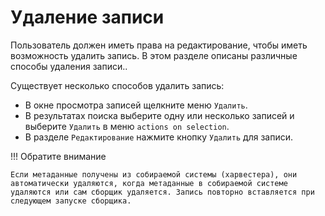 # Удаление записи

Пользователь должен иметь права на редактирование, чтобы иметь возможность удалить запись. В этом разделе описаны различные способы удаления записи..

Существует несколько способов удалить запись:

- В окне просмотра записей щелкните меню `Удалить`.
- В результатах поиска выберите одну или несколько записей и выберите `Удалить` в меню `actions on selection`.
- В разделе `Редактирование` нажмите кнопку `Удалить` для записи.


!!! Обратите внимание

    Если метаданные получены из собираемой системы (харвестера), они автоматически удаляются, когда метаданные в собираемой системе удаляются или сам сборщик удаляется. Запись повторно вставляется при следующем запуске сборщика.
